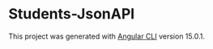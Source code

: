 # Students-JsonAPI

This project was generated with [Angular CLI](https://github.com/angular/angular-cli) version 15.0.1.

